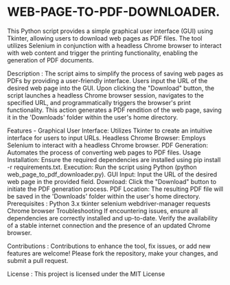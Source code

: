 # WEB-PAGE-TO-PDF-DOWNLOADER.
This Python script provides a simple graphical user interface (GUI) using Tkinter, allowing users to download web pages as PDF files. The tool utilizes Selenium in conjunction with a headless Chrome browser to interact with web content and trigger the printing functionality, enabling the generation of PDF documents.

Description : 
The script aims to simplify the process of saving web pages as PDFs by providing a user-friendly interface. Users input the URL of the desired web page into the GUI. Upon clicking the "Download" button, the script launches a headless Chrome browser session, navigates to the specified URL, and programmatically triggers the browser's print functionality. This action generates a PDF rendition of the web page, saving it in the 'Downloads' folder within the user's home directory.

Features -
Graphical User Interface: Utilizes Tkinter to create an intuitive interface for users to input URLs.
Headless Chrome Browser: Employs Selenium to interact with a headless Chrome browser.
PDF Generation: Automates the process of converting web pages to PDF files.
Usage
Installation: Ensure the required dependencies are installed using pip install -r requirements.txt.
Execution: Run the script using Python (python web_page_to_pdf_downloader.py).
GUI Input: Input the URL of the desired web page in the provided field.
Download: Click the "Download" button to initiate the PDF generation process.
PDF Location: The resulting PDF file will be saved in the 'Downloads' folder within the user's home directory.
Prerequisites : 
Python 3.x
tkinter
selenium
webdriver-manager
requests
Chrome browser
Troubleshooting
If encountering issues, ensure all dependencies are correctly installed and up-to-date. Verify the availability of a stable internet connection and the presence of an updated Chrome browser.

Contributions :
Contributions to enhance the tool, fix issues, or add new features are welcome! Please fork the repository, make your changes, and submit a pull request.

License :
This project is licensed under the MIT License
